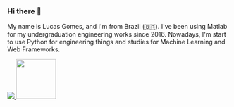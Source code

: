 ### Hi there 👋


My name is Lucas Gomes, and I'm from Brazil (🇧🇷). I've been using Matlab for my undergraduation engineering works since 2016. Nowadays, I'm start to use Python for engineering things and studies for Machine Learning and Web Frameworks.

<div>
  <a href ='https://www.linkedin.com/in/lucas-gomes-43ba57170/'>
    <img src="https://img.shields.io/badge/linkedin-%230077B5.svg?&style=for-the-badge&logo=linkedin&logoColor=white" />
  </a>
  <a href = 'https://www.researchgate.net/profile/Lucas_Gomes19'>
    <img width = 90 max-length = '100%' src = 'https://encrypted-tbn0.gstatic.com/images?q=tbn%3AANd9GcROf7-qchwBkDqLkqOkfvGtetebQsda8FnS7A&usqp=CAU'/>
  </a>
</div>

<!--
- 🌱 I’m currently learning
  - ![Python](https://img.shields.io/badge/python-%233776AB.svg?&style=flat-square&logo=python&logoColor=white)
  - ![Django](https://img.shields.io/badge/django%20-%23092E20.svg?&style=for-the-badge&logo=django&logoColor=white) 



- Matlab 
  - Signal Processing 
  - Acoustics
  
- Python

  - Machine Learning 
  - Data mining
  - Django (Web)
  


- <img width = 90 src = 'https://uwaterloo.ca/mechanical-mechatronics-engineering-information-technology/sites/ca.mechanical-mechatronics-engineering-information-technology/files/uploads/images/matlab-logo_0.jpg' />

    - Acoustics

    - Digital Signal Processing 
   ![Python](https://img.shields.io/badge/python-%233776AB.svg?&style=flat-square&logo=python&logoColor=white)
 
- 🔭 I’m currently working on ...
- 🌱 I’m currently learning ...
- 👯 I’m looking to collaborate on ...
- 🤔 I’m looking for help with ...
- 💬 Ask me about ...
- 📫 How to reach me: ...
- 😄 Pronouns: ...
- ⚡ Fun fact: ...

-->
